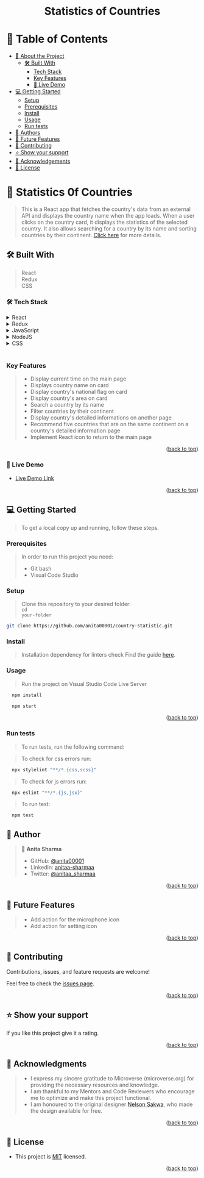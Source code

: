 <a name="readme-top"></a>

<div align="center">

  <h1><b>Statistics of Countries</b></h1>

</div>

<!-- TABLE OF CONTENTS -->

# 📗 Table of Contents

- [📖 About the Project](#about-project)
  - [🛠 Built With](#built-with)
    - [Tech Stack](#tech-stack)
    - [Key Features](#key-features)
    - [🚀 Live Demo ](#-live-demo-)
- [💻 Getting Started](#getting-started)
  - [Setup](#setup)
  - [Prerequisites](#prerequisites)
  - [Install](#install)
  - [Usage](#usage)
  - [Run tests](#run-tests)
- [👥 Authors](#authors)
- [🔭 Future Features](#future-features)
- [🤝 Contributing](#contributing)
- [⭐️ Show your support](#support)
- [🙏 Acknowledgements](#acknowledgements)
- [📝 License](#license)

<!-- PROJECT DESCRIPTION -->

# 📖 Statistics 0f Countries <a name="about-project"></a>

> This is a React app that fetches the country's data from an external API and displays the country name when the app loads. When a user clicks on the country card, it displays the statistics of the selected country. It also allows searching for a country by its name and sorting countries by their continent.
> [Click here](https://drive.google.com/file/d/1QKiu0nmpFZeMdhakS2x0mmiwvHqFJTwK/view?usp=drive_link) for more details.

## 🛠 Built With <a name="#built-with"></a>
> React <br>
> Redux <br>
> CSS

### 🛠 Tech Stack <a name="tech-stack"></a>

<details>
  <summary>React</summary>
  <ul>
    <li><a href="https://react.dev/learn">React Quick Start</a></li>
  </ul>
</details>

<details>
  <summary>Redux</summary>
  <ul>
    <li><a href="https://react-redux.js.org/tutorials/quick-start">Redux Quick Start</a></li>
  </ul>
</details>

<details>
  <summary>JavaScript</summary>
  <ul>
    <li><a href="https://www.javascripttutorial.net/javascript-dom/document-object-model-in-javascript/">DOM in JavaScript</a></li>
  </ul>
</details>

<details>
  <summary>NodeJS</summary>
  <ul>
    <li><a href="https://nodejs.org/en">Node.js</a></li>
  </ul>
</details>

<details>
  <summary>CSS</summary>
  <ul>
    <li><a href="https://html.com/css/#What_is_CSS">style.css</a></li>
  </ul>
</details>
<br>

<!-- Features -->

### Key Features <a name="#key-features"></a>
> - Display current time on the main page 
> - Displays country name on card
> - Display country's national flag on card
> - Display country's area on card
> - Search a country by its name
> - Filter countries by their continent
> - Display country's detailed informations on another page
> - Recommend five countries that are on the same continent on a country's detailed information page
> - Implement React icon to return to the main page 

<p align="right">(<a href="#readme-top">back to top</a>)</p>

<!-- LIVE DEMO -->
### 🚀 Live Demo <a name="#live-demo"></a>

- [Live Demo Link](https://country-statistic-u9yp.vercel.app/)

<p align="right">(<a href="#readme-top">back to top</a>)</p>

<!-- GETTING STARTED -->
## 💻 Getting Started <a name="getting-started"></a>

> To get a local copy up and running, follow these steps.

### Prerequisites

> In order to run this project you need:
> - Git bash
> - Visual Code Studio

### Setup
> Clone this repository to your desired folder:<br>
> <code>cd your-folder</code>
```sh
git clone https://github.com/anita00001/country-statistic.git
```

### Install

> Installation dependency for linters check
Find the guide [here](https://github.com/microverseinc/linters-config/tree/master/react-redux).

### Usage
> Run the project on Visual Studio Code Live Server
```sh
  npm install
```
```sh
  npm start
```

<p align="right">(<a href="#readme-top">back to top</a>)</p>

### Run tests

> To run tests, run the following command:

> To check for css errors run:
```sh
  npx stylelint "**/*.{css,scss}"
```
> To check for js errors run:
```sh
  npx eslint "**/*.{js,jsx}"
```
> To run test:
```sh
  npm test
```

## 👥 Author <a name="authors"></a>

> 👤 **Anita Sharma**
> - GitHub: [@anita00001](https://github.com/anita00001)
> - LinkedIn: [anitaa-sharmaa](https://www.linkedin.com/in/anitaa-sharmaa/)
> - Twitter: [@anitaa_sharmaa](https://twitter.com/anitaa_sharmaa)


<p align="right">(<a href="#readme-top">back to top</a>)</p>

<!-- FUTURE FEATURES -->

## 🔭 Future Features <a name="future-features"></a>
> - Add action for the microphone icon
> - Add action for setting icon

<p align="right">(<a href="#readme-top">back to top</a>)</p>

<!-- CONTRIBUTING -->

## 🤝 Contributing <a name="contributing"></a>

Contributions, issues, and feature requests are welcome!

Feel free to check the [issues page](https://github.com/anita00001/country-statistic/issues).

<p align="right">(<a href="#readme-top">back to top</a>)</p>

<!-- SUPPORT -->

## ⭐️ Show your support <a name="support"></a>

If you like this project give it a rating.

<p align="right">(<a href="#readme-top">back to top</a>)</p>

<!-- ACKNOWLEDGEMENTS -->

## 🙏 Acknowledgments <a name="acknowledgements"></a>

> - I express my sincere gratitude to Microverse (microverse.org) for providing the necessary resources and knowledge.
> - I am thankful to my Mentors and Code Reviewers who encourage me to optimize and make this project functional.
> - I am honoured to the original designer [Nelson Sakwa](https://www.behance.net/sakwadesignstudio), who made the design available for free.

<p align="right">(<a href="#readme-top">back to top</a>)</p>

<!-- LICENSE -->

## 📝 License <a name="license"></a>

- This project is [MIT](./MIT) licensed.

<p align="right">(<a href="#readme-top">back to top</a>)</p>
